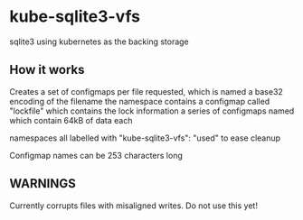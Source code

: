 # kube-sqlite3-vfs
sqlite3 using kubernetes as the backing storage

## How it works

Creates a set of configmaps per file requested, which is named a base32 encoding of the filename
the namespace contains
a configmap called "lockfile" which contains the lock information
a series of configmaps named which contain 64kB of data each

namespaces all labelled with "kube-sqlite3-vfs": "used" to ease cleanup

Configmap names can be 253 characters long

## WARNINGS

Currently corrupts files with misaligned writes. Do not use this yet!
